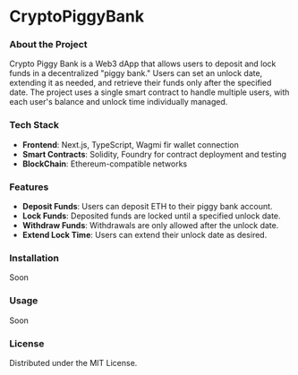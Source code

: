 # CryptoPiggyBank
### About the Project
Crypto Piggy Bank is a Web3 dApp that allows users to deposit and lock funds in a decentralized "piggy bank." Users can set an unlock date, extending it as needed, and retrieve their funds only after the specified date. The project uses a single smart contract to handle multiple users, with each user's balance and unlock time individually managed.

### Tech Stack
- **Frontend**: Next.js, TypeScript, Wagmi fir wallet connection
- **Smart Contracts**: Solidity, Foundry for contract deployment and testing
- **BlockChain**: Ethereum-compatible networks

### Features
- **Deposit Funds**: Users can deposit ETH to their piggy bank account.
- **Lock Funds**: Deposited funds are locked until a specified unlock date.
- **Withdraw Funds**: Withdrawals are only allowed after the unlock date.
- **Extend Lock Time**: Users can extend their unlock date as desired.

### Installation
Soon

### Usage
Soon

### License
Distributed under the MIT License.
